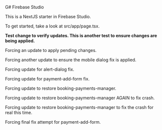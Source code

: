 G# Firebase Studio

This is a NextJS starter in Firebase Studio.

To get started, take a look at src/app/page.tsx.

**Test change to verify updates. This is another test to ensure changes are being applied.**

Forcing an update to apply pending changes.

Forcing another update to ensure the mobile dialog fix is applied.

Forcing update for alert-dialog fix.

Forcing update for payment-add-form fix.

Forcing update to restore booking-payments-manager.

Forcing update to restore booking-payments-manager AGAIN to fix crash.

Forcing update to restore booking-payments-manager to fix the crash for real this time.

Forcing final fix attempt for payment-add-form.
